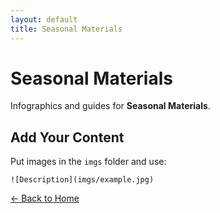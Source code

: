 ```yaml
---
layout: default
title: Seasonal Materials
---
```


<div class="container">
<h1>Seasonal Materials</h1>
<p>Infographics and guides for <strong>Seasonal Materials</strong>.</p>
</div>

## Add Your Content

Put images in the `imgs` folder and use:

`![Description](imgs/example.jpg)`

[← Back to Home](../../index.html)
